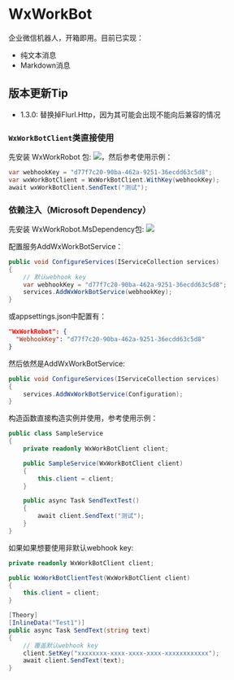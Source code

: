 # WxWorkBot


企业微信机器人，开箱即用。目前已实现：

 - 纯文本消息
 - Markdown消息

## 版本更新Tip
 - 1.3.0: 替换掉Flurl.Http，因为其可能会出现不能向后兼容的情况

### `WxWorkBotClient`类直接使用

先安装 WxWorkRobot 包: [![](https://img.shields.io/nuget/v/WxWorkRobot.svg)](https://www.nuget.org/packages/WxWorkRobot)，然后参考使用示例：

```C#
var webhookKey = "d77f7c20-90ba-462a-9251-36ecdd63c5d8";
var wxWorkBotClient = WxWorkBotClient.WithKey(webhookKey);
await wxWorkBotClient.SendText("测试");
```

### 依赖注入（Microsoft Dependency）
先安装 WxWorkRobot.MsDependency包: [![](https://img.shields.io/nuget/v/WxWorkRobot.MsDependency.svg)](https://www.nuget.org/packages/WxWorkRobot.MsDependency)

配置服务AddWxWorkBotService：
```C#
public void ConfigureServices(IServiceCollection services)
{
    // 默认webhook key
    var webhookKey = "d77f7c20-90ba-462a-9251-36ecdd63c5d8";
    services.AddWxWorkBotService(webhookKey);
}
```
或appsettings.json中配置有：
``` Json
"WxWorkRobot": {
  "WebhookKey": "d77f7c20-90ba-462a-9251-36ecdd63c5d8"
}
```
然后依然是AddWxWorkBotService:
```C#
public void ConfigureServices(IServiceCollection services)
{
    services.AddWxWorkBotService(Configuration);
}
```

构造函数直接构造实例并使用，参考使用示例：
```C#
public class SampleService
{
    private readonly WxWorkBotClient client;

    public SampleService(WxWorkBotClient client)
    {
        this.client = client;
    }

    public async Task SendTextTest()
    {
        await client.SendText("测试");
    }
}
```

如果如果想要使用非默认webhook key:
``` C#
private readonly WxWorkBotClient client;

public WxWorkBotClientTest(WxWorkBotClient client)
{
    this.client = client;
}

[Theory]
[InlineData("Test1")]
public async Task SendText(string text)
{
    // 覆盖默认webhook key
    client.SetKey("xxxxxxxx-xxxx-xxxx-xxxx-xxxxxxxxxxxx");
    await client.SendText(text);
}
```
